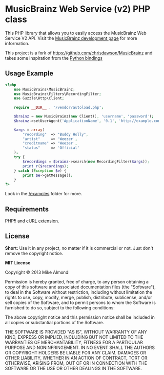 # MusicBrainz Web Service (v2) PHP class

This PHP library that allows you to easily access the MusicBrainz Web Service V2 API. Visit the [MusicBrainz development page](http://musicbrainz.org/doc/Development) for more information.

This project is a fork of https://github.com/chrisdawson/MusicBrainz and takes some inspiration from the [Python bindings](https://github.com/alastair/python-musicbrainz-ngs)

## Usage Example


```php
<?php
    use MusicBrainz\MusicBrainz;
    use MusicBrainz\Filters\RecordingFilter;
    use Guzzle\Http\Client;
    
    require __DIR__ . '/vendor/autoload.php';

    $brainz = new MusicBrainz(new Client(), 'username', 'password');
    $brainz->setUserAgent('ApplicationName', '0.1', 'http://example.com');

    $args = array(
        "recording"  => "Buddy Holly",
        "artist"     => 'Weezer',
        "creditname" => 'Weezer',
        "status"     => 'Official'
    );
    try {
        $recordings = $brainz->search(new RecordingFilter($args));
        print_r($recordings);
    } catch (Exception $e) {
        print $e->getMessage();
    }
?>
```

Look in the [/examples](https://github.com/mikealmond/MusicBrainz/tree/master/examples) folder for more.

## Requirements
PHP5 and [cURL extension](http://php.net/manual/en/book.curl.php).


## License

**Short:** Use it in any project, no matter if it is commercial or not. Just don't remove the copyright notice.

**MIT License**

Copyright © 2013 Mike Almond

Permission is hereby granted, free of charge, to any person obtaining a copy of this software and associated documentation files (the "Software"), to deal in the Software without restriction, including without limitation the rights to use, copy, modify, merge, publish, distribute, sublicense, and/or sell copies of the Software, and to permit persons to whom the Software is furnished to do so, subject to the following conditions:

The above copyright notice and this permission notice shall be included in all copies or substantial portions of the Software.

THE SOFTWARE IS PROVIDED "AS IS", WITHOUT WARRANTY OF ANY KIND, EXPRESS OR IMPLIED, INCLUDING BUT NOT LIMITED TO THE WARRANTIES OF MERCHANTABILITY, FITNESS FOR A PARTICULAR PURPOSE AND NONINFRINGEMENT. IN NO EVENT SHALL THE AUTHORS OR COPYRIGHT HOLDERS BE LIABLE FOR ANY CLAIM, DAMAGES OR OTHER LIABILITY, WHETHER IN AN ACTION OF CONTRACT, TORT OR OTHERWISE, ARISING FROM, OUT OF OR IN CONNECTION WITH THE SOFTWARE OR THE USE OR OTHER DEALINGS IN THE SOFTWARE.
